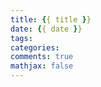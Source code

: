```yaml
---
title: {{ title }}
date: {{ date }}
tags:
categories:
comments: true
mathjax: false
---
```


<!--more-->
